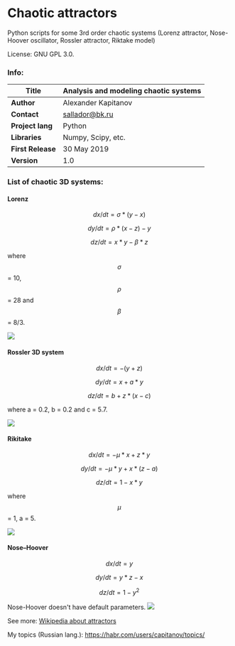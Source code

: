 # Chaotic attractors

Python scripts for some 3rd order chaotic systems (Lorenz attractor, Nose-Hoover oscillator, Rossler attractor, Riktake model)

License: GNU GPL 3.0.

### Info:

| **Title**         | Analysis and modeling chaotic systems |
| -- | -- |
| **Author**        | Alexander Kapitanov                   |
| **Contact**       | sallador@bk.ru                        |
| **Project lang**  | Python                                |
| **Libraries**     | Numpy, Scipy, etc.                    |
| **First Release** | 30 May 2019                           |
| **Version**       | 1.0                                   |

### List of chaotic 3D systems:

#### Lorenz

$$ dx / dt = \sigma * (y - x)$$

$$ dy / dt = \rho * (x - z) - y$$

$$ dz / dt = x * y - \beta * z$$

where $$\sigma$$= 10, $$\rho$$= 28 and $$\beta$$= 8/3.

![](https://github.com/capitanov/chaospy/blob/master/img/Lorenz.png)

#### Rossler 3D system

$$ dx / dt =- (y + z)$$

$$ dy / dt = x + a * y$$

$$ dz / dt = b + z * (x - c)$$

where a = 0.2, b = 0.2 and c = 5.7.

![](https://github.com/capitanov/chaospy/blob/master/img/Rossler_3D.png)

#### Rikitake

$$ dx / dt =-\mu * x + z * y$$

$$ dy / dt =-\mu * y + x * (z - a)$$

$$ dz / dt = 1 - x * y$$

where $$\mu$$= 1, a = 5.

![](https://github.com/capitanov/chaospy/blob/master/img/Rikitake_3D.png)

#### Nose–Hoover

$$ dx / dt =y$$

$$ dy / dt = y * z - x$$

$$ dz / dt = 1 - y^2$$

Nose-Hoover doesn't have default parameters.
![](https://github.com/capitanov/chaospy/blob/master/img/Nose_Hoover_3D.png)

See more: [Wikipedia about attractors](https://en.wikipedia.org/wiki/Attractor "Attractors")

My topics (Russian lang.): https://habr.com/users/capitanov/topics/
